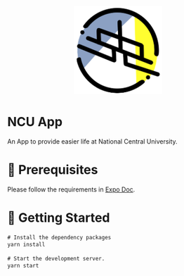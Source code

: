 # <p align="center"><img src="https://github.com/NCUAppTeam/NCU-App/blob/main/assets/icon.png?raw=true" width = "200" height="200" ></img> </p>

# NCU App

An App to provide easier life at National Central University.

# :file_folder: Prerequisites

Please follow the requirements in [Expo Doc](https://docs.expo.dev/get-started/installation/#requirements).

# :rocket: Getting Started

```
# Install the dependency packages
yarn install

# Start the development server.
yarn start
```
